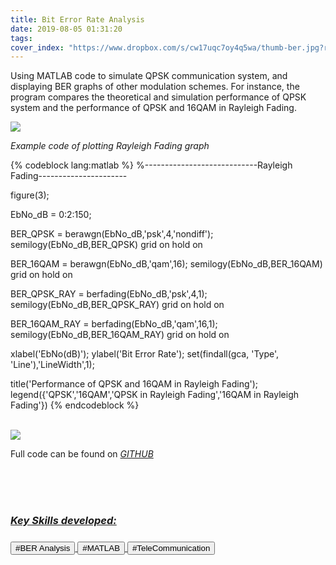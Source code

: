 ```yaml
---
title: Bit Error Rate Analysis
date: 2019-08-05 01:31:20
tags: 
cover_index: "https://www.dropbox.com/s/cw17uqc7oy4q5wa/thumb-ber.jpg?raw=1"
---
```


Using MATLAB code to simulate QPSK communication system, and displaying BER graphs of other modulation schemes. For instance, the program compares the theoretical and simulation performance of QPSK system and the performance of QPSK and 16QAM in Rayleigh Fading.

<img src="https://www.dropbox.com/s/r912qboc14rr8tz/ber-sim.jpg?raw=1">

<em>Example code of plotting Rayleigh Fading graph</em>

{% codeblock lang:matlab %}
%----------------------------Rayleigh Fading----------------------

figure(3);

EbNo_dB = 0:2:150;

BER_QPSK = berawgn(EbNo_dB,'psk',4,'nondiff');
semilogy(EbNo_dB,BER_QPSK)
grid on
hold on

BER_16QAM = berawgn(EbNo_dB,'qam',16);
semilogy(EbNo_dB,BER_16QAM)
grid on
hold on

BER_QPSK_RAY = berfading(EbNo_dB,'psk',4,1);
semilogy(EbNo_dB,BER_QPSK_RAY)
grid on
hold on

BER_16QAM_RAY = berfading(EbNo_dB,'qam',16,1);
semilogy(EbNo_dB,BER_16QAM_RAY)
grid on
hold on

xlabel('EbNo(dB)');
ylabel('Bit Error Rate');
set(findall(gca, 'Type', 'Line'),'LineWidth',1);


title('Performance of QPSK and 16QAM in Rayleigh Fading');
legend({'QPSK','16QAM','QPSK in Rayleigh Fading','16QAM in Rayleigh Fading'})
{% endcodeblock %}

<br>
<img src="https://www.dropbox.com/s/w6ha52xb00pie4z/ber-rayleigh.jpg?raw=1">

Full code can be found on <em><a href="https://github.com/elimkwan/MATLAB-BERanalysis" target="_blank" rel="noopener">GITHUB

<br>
<br>
<br>
<h3>Key Skills developed:<h3>
<button>#BER Analysis</button>  <button>#MATLAB</button>  <button>#TeleCommunication</button>